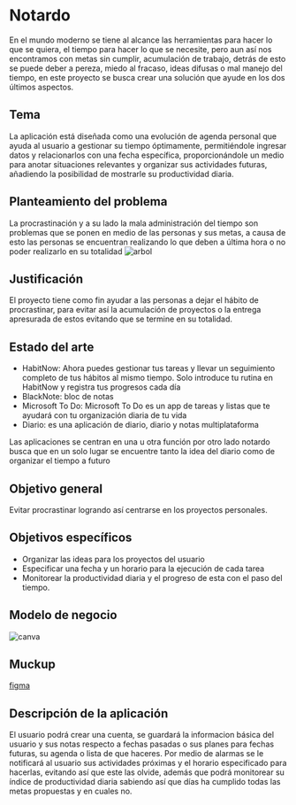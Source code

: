 # Notardo
En el mundo moderno se tiene al alcance las herramientas para hacer lo que se quiera, el tiempo para hacer lo que se necesite, pero aun así nos encontramos con metas sin cumplir, acumulación de trabajo, detrás de esto se puede deber a pereza, miedo al fracaso, ideas difusas o mal manejo del tiempo, en este proyecto se busca crear una solución que ayude en los dos últimos aspectos.
## Tema
La aplicación está diseñada como una evolución de agenda personal que ayuda al usuario a gestionar su tiempo óptimamente, permitiéndole ingresar datos y relacionarlos con una fecha específica, proporcionándole un medio para anotar situaciones relevantes y organizar sus actividades futuras, añadiendo la posibilidad de mostrarle su productividad diaria.
## Planteamiento del problema
La procrastinación y a su lado la mala administración del tiempo son problemas que se ponen en medio de las personas y sus metas, a causa de esto las personas se encuentran realizando lo que deben a última hora o no poder realizarlo en su totalidad
![arbol](https://i.imgur.com/kzUFqCn.png)
## Justificación
El proyecto tiene como fin ayudar a las personas a dejar el hábito de procrastinar, para evitar así la acumulación de proyectos o la entrega apresurada de estos evitando que se termine en su totalidad.
## Estado del arte
* HabitNow: Ahora puedes gestionar tus tareas y llevar un seguimiento completo de tus hábitos al mismo tiempo. Solo introduce tu rutina en HabitNow y registra tus progresos cada día
* BlackNote: bloc de notas
* Microsoft To Do: Microsoft To Do es un app de tareas y listas que te ayudará con tu organización diaria de tu vida
* Diario: es una aplicación de diario, diario y notas multiplataforma

Las aplicaciones se centran en una u otra función por otro lado notardo busca que en un solo lugar se encuentre tanto la idea del diario como de organizar el tiempo a futuro
## Objetivo general
Evitar procrastinar logrando así centrarse en los proyectos personales.
## Objetivos específicos
* Organizar las ideas para los proyectos del usuario
* Especificar una fecha y un horario para la ejecución de cada tarea
* Monitorear la productividad diaria y el progreso de esta con el paso del tiempo.
## Modelo de negocio
![canva](https://i.imgur.com/65vNIRp.png)
## Muckup
[figma](https://www.figma.com/file/KV6Y3MIU6x9SoO475bncYu/Notardo)
## Descripción de la aplicación
El usuario podrá crear una cuenta, se guardará la informacion básica del usuario y sus notas respecto a fechas pasadas o sus planes para fechas futuras, su agenda o lista de que haceres.
Por medio de alarmas se le notificará al usuario sus actividades próximas y el horario especificado para hacerlas, evitando así que este las olvide, además que podrá monitorear su índice de productividad diaria sabiendo así que días ha cumplido todas las metas propuestas y en cuales no.
